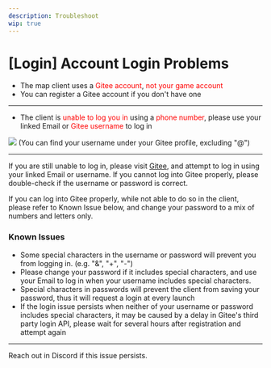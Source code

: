 ```yaml
---
description: Troubleshoot
wip: true
---
```


[文：【不能登录】如何登录]: # 'https://support.qq.com/products/321980/faqs/97057'

# [Login] Account Login Problems

- The map client uses a <span style="color: red">Gitee account</span>, <span style="color: red">not your game account</span>
- You can register a Gitee account if you don't have one

---

- The client is <span style="color: red">unable to log you in</span> using a <span style="color: red">phone number</span>, please use your <span style="color: ">linked Email</span> or <span style="color: red">Gitee username</span> to log in

![](/imgs/fr/manual/login/giteeusername.png)
(You can find your username under your Gitee profile, excluding "@")

---

If you are still unable to log in, please visit [Gitee](https://gitee.com/), and attempt to log in using your linked Email or username.
If you cannot log into Gitee properly, please double-check if the username or password is correct.

If you can log into Gitee properly, while not able to do so in the client, please refer to Known Issue below, and change your password to a mix of numbers and letters only.

### Known Issues

- Some special characters in the username or password will prevent you from logging in. (e.g. "&", "+", "-")
- Please change your password if it includes special characters, and use your Email to log in when your username includes special characters.
- Special characters in passwords will prevent the client from saving your password, thus it will request a login at every launch
- If the login issue persists when neither of your username or password includes special characters, it may be caused by a delay in Gitee's third party login API, please wait for several hours after registration and attempt again

---

Reach out in Discord if this issue persists.
